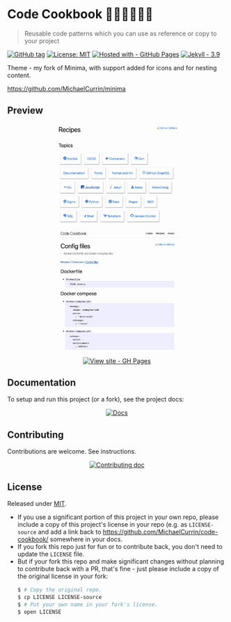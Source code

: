 # Code Cookbook 👩‍💻👨‍🍳📖🥗
> Reusable code patterns which you can use as reference or copy to your project

[![GitHub tag](https://img.shields.io/github/tag/MichaelCurrin/code-cookbook?include_prereleases&sort=semver)](https://github.com/MichaelCurrin/code-cookbook/releases/)
[![License: MIT](https://img.shields.io/badge/License-MIT-blue)](#license)
[![Hosted with - GitHub Pages](https://img.shields.io/badge/Hosted_with-GitHub_Pages-blue?logo=github&logoColor=white)](https://pages.github.com/)
[![Jekyll - 3.9](https://img.shields.io/badge/Jekyll-3.9-blue?logo=jekyll&logoColor=white)](https://jekyllrb.com)

Theme - my fork of Minima, with support added for icons and for nesting content.

https://github.com/MichaelCurrin/minima


## Preview

<div align="center">
    <a href="https://michaelcurrin.github.io/code-cookbook/">
        <img src="/sample-topics.png" alt="Sample screenshot" title="Sample screenshot" width="300" />
        <img src="/sample-docker.png" alt="Sample docker screenshot" title="Sample docker screenshot" width="300" />
    </a>
</div>

<div align="center">

[![View site - GH Pages](https://img.shields.io/static/v1?label=View+site&message=GH+Pages&color=green&style=for-the-badge)](https://michaelcurrin.github.io/code-cookbook/)

</div>


## Documentation

To setup and run this project (or a fork), see the project docs:

<div align="center">

[![Docs](https://img.shields.io/badge/View-Docs-blue?style=for-the-badge)](/docs/)

</div>


## Contributing

Contributions are welcome. See instructions.

<div align="center">

[![Contributing doc](https://img.shields.io/badge/View-Contributing-blue?style=for-the-badge)](/CONTRIBUTING.md)

</div>


## License

Released under [MIT](/LICENSE).

- If you use a significant portion of this project in your own repo, please include a copy of this project's license in your repo (e.g. as `LICENSE-source` and add a link back to https://github.com/MichaelCurrin/code-cookbook/ somewhere in your docs.
- If you fork this repo just for fun or to contribute back, you don't need to update the `LICENSE` file.
- But if your fork this repo and make significant changes without planning to contribute back with a PR, that's fine - just please include a copy of the original license in your fork:
    ```sh
    $ # Copy the original repo.
    $ cp LICENSE LICENSE-source
    $ # Put your own name in your fork's license.
    $ open LICENSE
    ```

